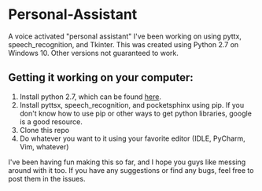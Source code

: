 # Personal-Assistant
A voice activated "personal assistant" I've been working on using pyttx, speech_recognition, and Tkinter. This was created using Python 2.7 on Windows 10. Other versions not guaranteed to work.

## Getting it working on your computer:
1) Install python 2.7, which can be found [here](https://wiki.python.org/moin/BeginnersGuide/Download).
2) Install pyttsx, speech_recognition, and pocketsphinx using pip. If you don't know how to use pip or other ways to get python libraries, google is a good resource.
3) Clone this repo
4) Do whatever you want to it using your favorite editor (IDLE, PyCharm, Vim, whatever)

I've been having fun making this so far, and I hope you guys like messing around with it too. If you have any suggestions or find any bugs, feel free to post them in the issues.
